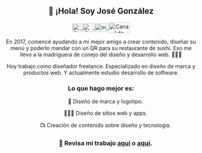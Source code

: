 <p align="center" width="300">
   <h2 align="center">🤠 ¡Hola! Soy José González</h2>
</p>

<p align="center">
  <span style="width: 8px;"> </span>
  <span style="width: 8px;"> </span>
  <a href="https://instagram.com/jos.gonzz" target="blank">
    <img align="center" src="https://upload.wikimedia.org/wikipedia/commons/e/e7/Instagram_logo_2016.svg" alt="Canal de Instagram de midu.dev" height="23px" width="23px" />
  </a>
    <a href="https://twitter.com/gonzz_art" target="blank">
    <img align="center" src="https://upload.wikimedia.org/wikipedia/commons/thumb/6/6f/Logo_of_Twitter.svg/2491px-Logo_of_Twitter.svg.png" alt="Canal de Twitter de midudev" height="23px" width="28px" />
  </a>
     <a href="https://youtube.com/gonzz-art" target="blank">
    <img align="center" src="https://upload.wikimedia.org/wikipedia/commons/0/09/YouTube_full-color_icon_%282017%29.svg" alt="midudev" height="23px" width="33px" />
  </a>
  <span style="width: 8px;"> </span>
     <a href="https://twitch.tv/gonzzart" target="blank">
    <img align="center" src="https://upload.wikimedia.org/wikipedia/commons/c/ce/Twitch_logo_2019.svg" alt="Canal de Twitch de midudev" height="28px" width="56px" />
  </a>
</p>

<p align="center" width="300">
 En 2017, comencé ayudando a mi mejor amigo a crear contenido, diseñar su menú y poderlo mandar con un QR para su restaurante de sushi. Eso me llevo a la madriguera de conejo del diseño y desarrollo web. 🧑🏽‍💻
</p>

<p align="center" width="300">
   Hoy trabajo como diseñador freelance. Especializado en diseño de marca y productos web. Y actualmente estudio desarrollo de software.
</p>

<h3 align="center" width="300">
  Lo que hago mejor es:
</h3>
<ul width=300>
<p align="center" width="300">
  🎨 Diseño de marca y logotipo.
</p>
<p align="center" width="300">
  🧑🏽‍💻 Diseño de sitios web y apps.
</p>
<p align="center" width="300">
  📺 Creación de contenido sobre diseño y tecnología.
</p>

<h3 align="center">📸 Revisa mi trabajo <a href="https://gonzz.art">aquí</a> o <a href="https://instagram.com/jos.gonzz">aquí</a>.</h3>
